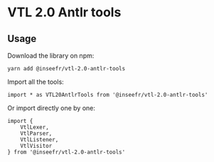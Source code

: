 # VTL 2.0 Antlr tools

## Usage

Download the library on npm:

```
yarn add @inseefr/vtl-2.0-antlr-tools
```

Import all the tools:

```
import * as VTL20AntlrTools from '@inseefr/vtl-2.0-antlr-tools'
```

Or import directly one by one:

```
import {
    VtlLexer,
    VtlParser,
    VtlListener,
    VtlVisitor
} from '@inseefr/vtl-2.0-antlr-tools'
```
